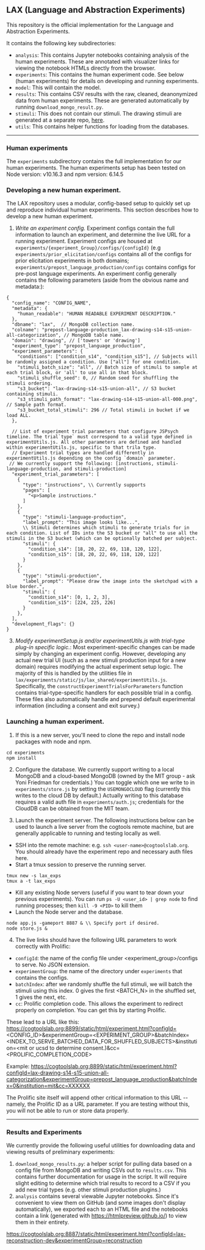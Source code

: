 ## LAX (Language and Abstraction Experiments)
This repository is the official implementation for the Language and Abstraction Experiments. 

It contains the following key subdirectories:
- `analysis`: This contains Jupyter notebooks containing analysis of the human experiments. These are annotated with visualizer links for viewing the notebook HTMLs directly from the browser.
- `experiments`: This contains the human experiment code. See below (human experiments) for details on developing and running experiments.
- `model`: This will contain the model.
- `results`: This contains CSV results with the raw, cleaned, deanonymized data from human experiments. These are generated automatically by running `download_mongo_result.py`.
- `stimuli`: This does not contain our stimuli. The drawing stimuli are generated at a separate repo, [here](https://github.com/CatherineWong/drawingtasks).
- `utils`: This contains helper functions for loading from the databases.

******

### Human experiments

The `experiments` subdirectory contains the full implementation for our human experiments.
The human experiments setup has been tested on Node version: v10.16.3 and npm version: 6.14.5

### Developing a new human experiment.
The LAX repository uses a modular, config-based setup to quickly set up and reproduce individual human experiments. 
This section describes how to develop a new human experiment. 

1. *Write an experiment config.* Experiment configs contain the full information to launch an experiment, and determine the live URL for a running experiment. Experiment configs are housed at `experiments/{experiment_Group}/configs/{configId}` (e.g `experiments/prior_elicitation/configs` contains all of the configs for prior elicitation experiments in both domains; `experiments/prepost_language_production/configs` contains configs for pre-post language experiments. An experiment config generally contains the following parameters (aside from the obvious name and metadata:):
```
{
  "config_name": "CONFIG_NAME",
  "metadata": {
    "human_readable": "HUMAN READABLE EXPERIMENT DESCRIPTION."
  },
  "dbname": "lax",  // MongoDB collection name.
  "colname": "prepost-language-production_lax-drawing-s14-s15-union-all-categorization", // MongoDB table name.
  "domain": "drawing", // ['towers' or 'drawing']
  "experiment_type": "prepost_language_production",
  "experiment_parameters": {
    "conditions": ["condition_s14", "condition_s15"], // Subjects will be randomly assigned a condition. Use ["all"] for one condition.
    "stimuli_batch_size": "all", // Batch size of stimuli to sample at each trial block, or 'all' to use all in that block.
    "stimuli_shuffle_seed": 0, // Random seed for shuffling the stimuli ordering.
    "s3_bucket": "lax-drawing-s14-s15-union-all", // S3 bucket containing stimuli.
    "s3_stimuli_path_format": "lax-drawing-s14-s15-union-all-000.png", // Sample path format.
    "s3_bucket_total_stimuli": 296 // Total stimuli in bucket if we load ALL.
  },
  
  // List of experiment trial parameters that configure JSPsych timeline. The trial`type` must correspond to a valid type defined in experimentUtils.js. All other parameters are defined and handled within experimentUtils.js, specific to that trila type.
  // Experiment trial types are handled differently in experimentUtils.js depending on the config `domain` parameter.
 // We currently support the following: [instructions, stimuli-language-production, and stimuli-production]
  "experiment_trial_parameters": [
    {
      "type": "instructions", \\ Currently supports 
      "pages": [
        "<p>Sample instructions."
      ]
    },
    {
      "type": "stimuli-language-production",
      "label_prompt": "This image looks like...",
      \\ Stimuli determines which stimuli to generate trials for in each condition. List of IDs into the S3 bucket or "all" to use all the stimuli in the S3 bucket (which can be optionally batched per subject.
      "stimuli": { 
        "condition_s14": [18, 20, 22, 69, 118, 120, 122],
        "condition_s15": [18, 20, 22, 69, 118, 120, 122]
      }
    },
    {
      "type": "stimuli-production",
      "label_prompt": "Please draw the image into the sketchpad with a blue border.",
      "stimuli": {
        "condition_s14": [0, 1, 2, 3],
        "condition_s15": [224, 225, 226]
      }
    },
  ],
  "development_flags": {}
}
```
3. *Modify experimentSetup.js and/or experimentUtils.js with trial-type plug-in specific logic.*: Most experiment-specific changes can be made simply by changing an experiment config. However, developing any actual new trial UI (such as a new stimuli production input for a new domain) requires modifying the actual experiment setup logic. The majority of this is handled by the utilities file in `lax/experiments/static/js/lax_shared/experimentUtils.js`. Specifically, the `constructExperimentTrialsForParameters` function contains trial-type-specific handlers for each possible trial in a config.
These files also automatically handle and prepend default experimental information (including a consent and exit survey.)


### Launching a human experiment.
1. If this is a new server, you'll need to clone the repo and install node packages with node and npm.
```
cd experiments 
npm install
```
2. Configure the database. We currently support writing to a local MongoDB and a cloud-based MongoDB (owned by the MIT group - ask Yoni Friedman for credentials.) You can toggle which one we write to in `experiments/store.js` by setting the `USEMONGOCLOUD` flag (currently this writes to the cloud DB by default.) Actually writing to this database requires a valid auth file in `experiments/auth.js`; credentials for the CloudDB can be obtained from the MIT team.

3. Launch the experiment server. The following instructions below can be used to launch a live server from the cogtools remote machine, but are generally applicable to running and testing locally as well.
- SSH into the remote machine: e.g. `ssh <user-name>@cogtoolslab.org`. You should already have the experiment repo and necessary auth files here.
- Start a tmux session to preserve the running server. 
```
tmux new -s lax_exps
tmux a -t lax_exps
```
- Kill any existing Node servers (useful if you want to tear down your previous experiments). You can run `ps -U <user_id> | grep node` to find running processes; then `kill -9 <PID>` to kill them
- Launch the Node server and the database.
```
node app.js -gameport 8887 & \\ Specify port if desired.
node store.js &
```
4. The live links should have the following URL parameters to work correctly with Prolific:
- `configId`: the name of the config file under <experiment_group>/configs to serve. No JSON extension.
- `experimentGroup`: the name of the directory under `experiments` that contains the configs.
- `batchIndex`: after we randomly shuffle the full stimuli, we will batch the stimuli using this index. 0 gives the first <BATCH_N> in the shuffled set, 1 gives the next, etc.
- `cc`: Prolific completion code. This allows the experiment to redirect properly on completion. You can get this by starting Prolific.

These lead to a URL like this:
https://cogtoolslab.org:8899/static/html/experiment.html?configId=<CONFIG_ID>&experimentGroup=<EXPERIMENT_GROUP>&batchIndex=<INDEX_TO_SERVE_BATCHED_DATA_FOR_SHUFFLED_SUBJECTS>&institution=<mit or ucsd to determine consent.)&cc=<PROLIFIC_COMPLETION_CODE>

Example: https://cogtoolslab.org:8899/static/html/experiment.html?configId=lax-drawing-s14-s15-union-all-categorization&experimentGroup=prepost_language_production&batchIndex=0&institution=mit&cc=XXXXXX

The Prolific site itself will append other critical information to this URL -- namely, the Prolific ID as a URL parameter. If you are testing without this, you will not be able to run or store data properly.

******

### Results and Experiments
We currently provide the following useful utilities for downloading data and viewing results of preliminary experiments:
1. `download_mongo_results.py`: a helper script for pulling data based on a config file from MongoDB and writing CSVs out to `results.csv`. This contains further documentation for usage in the script. It will require slight editing to determine which trial results to record to a CSV if you add new trial types (e.g. other stimuli production plugins.)
2. `analysis` contains several viewable Jupyter notebooks. Since it's convenient to view them on GitHub (and some images don't display automatically), we exported each to an HTML file and the notebooks contain a link (generated with https://htmlpreview.github.io/) to view them in their entirety.


 https://cogtoolslab.org:8887/static/html/experiment.html?configId=lax-reconstruction-dev&experimentGroup=reconstruction
